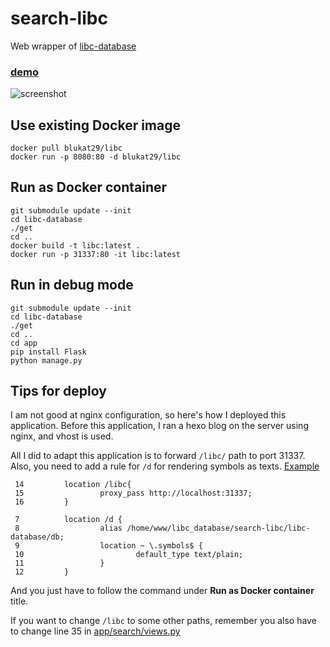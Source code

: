# search-libc

Web wrapper of [libc-database](https://github.com/niklasb/libc-database)

### [demo](https://publicki.top/libc/)

![screenshot](https://raw.githubusercontent.com/blukat29/search-libc/master/screenshot.png)

## Use existing Docker image

    docker pull blukat29/libc
    docker run -p 8080:80 -d blukat29/libc

## Run as Docker container

    git submodule update --init
    cd libc-database
    ./get
    cd ..
    docker build -t libc:latest .
    docker run -p 31337:80 -it libc:latest

## Run in debug mode

    git submodule update --init
    cd libc-database
    ./get
    cd ..
    cd app
    pip install Flask
    python manage.py

## Tips for deploy

I am not good at nginx configuration, so here's how I deployed this application. Before this application, I ran a hexo blog on the server using nginx, and vhost is used.

All I did to adapt this application is to forward `/libc/` path to port 31337. Also, you need to add a rule for `/d` for rendering symbols as texts. [Example](https://publicki.top/d/libc6_2.19-10ubuntu2_i386.symbols)

```
 14         location /libc{
 15                 proxy_pass http://localhost:31337;
 16         }
 
 7          location /d {
 8                  alias /home/www/libc_database/search-libc/libc-database/db;
 9                  location ~ \.symbols$ {
 10                         default_type text/plain;
 11                 }
 12         }
```

And you just have to follow the command under **Run as Docker container** title. 

If you want to change `/libc` to some other paths, remember you also have to change line 35 in [app/search/views.py](https://github.com/publicqi/search-libc/blob/master/app/search/views.py)

